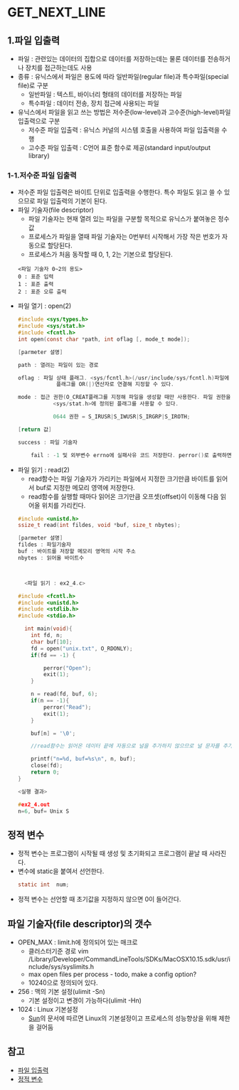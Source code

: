 # GET_NEXT_LINE
   
## 1.파일 입출력
+ 파일 : 관련있는 데이터의 집합으로 데이터를 저장하는데는 물론 데이터를 전송하거나 장치를 접근하는데도 사용
+ 종류 : 유닉스에서 파일은 용도에 따라 일반파일(regular file)과 특수파일(special file)로 구분
	+ 일반파일 : 텍스트, 바이너리 형태의 데이터를 저장하는 파일
	+ 특수파일 : 데이터 전송, 장치 접근에 사용되는 파일
+ 유닉스에서 파일을 읽고 쓰는 방법은 저수준(low-level)과 고수준(high-level)파일 입출력으로 구분
	+ 저수준 파일 입출력 : 유닉스 커널의 시스템 호출을 사용하여 파일 입출력을 수행 
	+ 고수준 파일 입출력 : C언어 표준 함수로 제공(standard input/output library)
   
### 1-1.저수준 파일 입출력
+ 저수준 파일 입출력은 바이트 단위로 입출력을 수행한다. 특수 파일도 읽고 쓸 수 있으므로 파일 입출력의 기본이 된다.
+ 파일 기술자(file descriptor)
	+ 파일 기술자는 현재 열려 있는 파일을 구분할 목적으로 유닉스가 붙여놓은 정수값
	+ 프로세스가 파일을 열때 파일 기술자는 0번부터 시작해서 가장 작은 번호가 자동으로 할당된다.
	+ 프로세스가 처음 동작할 때 0, 1, 2는 기본으로 할당된다.
	```
	<파일 기술자 0~2의 용도>
	0 : 표준 입력
	1 : 표준 출력
	2 : 표준 오류 츨력
	```
+ 파일 열기 : open(2)
	```c
	#include <sys/types.h>
    #include <sys/stat.h>
    #include <fcntl.h>
    int open(const char *path, int oflag [, mode_t mode]);

    [parmeter 설명]

    path : 열려는 파일이 있는 경로

    oflag : 파일 상태 플래그. <sys/fcntl.h>(/usr/include/sys/fcntl.h)파일에 #define O_RDWR 2와 같이 정의되어있다.
                플래그를 OR(|)연산자로 연결해 지정할 수 있다. 

    mode : 접근 권한(O_CREAT플래그를 지정해 파일을 생성할 때만 사용한다. 파일 권한을 설정하듯이 지정할 수 있으나 
               <sys/stat.h>에 정의된 플래그를 사용할 수 있다. 

               0644 권한 = S_IRUSR|S_IWUSR|S_IRGRP|S_IROTH;

    [return 값]

    success : 파일 기술자 

        fail : -1 및 외부변수 errno에 실패사유 코드 저장한다. perror()로 출력하면 메세지 확인 가능.
	```
+ 파일 읽기 : read(2)
	+ read함수는 파일 기술자가 가리키는 파일에서 지정한 크기만큼 바이트를 읽어서 buf로 지정한 메모리 영역에 저장한다.
	+ read함수를 실행할 때마다 읽어온 크기만큼 오프셋(offset)이 이동해 다음 읽어올 위치를 가리킨다.
	```c
	#include <unistd.h>
    ssize_t read(int fildes, void *buf, size_t nbytes);

    [parmeter 설명]
    fildes : 파일기술자
    buf : 바이트를 저장할 메모리 영역의 시작 주소
    nbytes : 읽어올 바이트수



      <파일 읽기 : ex2_4.c>

    #include <fcntl.h>
    #include <unistd.h>
    #include <stdlib.h>
    #include <stdio.h>

      int main(void){
        int fd, n;
        char buf[10];
        fd = open("unix.txt", O_RDONLY);
        if(fd == -1) {

            perror("Open");
            exit(1);
        }

        n = read(fd, buf, 6);
        if(n == -1){
            perror("Read");
            exit(1);
        }

        buf[n] = '\0';

        //read함수는 읽어온 데이터 끝에 자동으로 널을 추가하지 않으므로 널 문자를 추가한다. buf를 문자열로 출력하려면 널을 추가해야한다. 

        printf("n=%d, buf=%s\n", n, buf);
        close(fd);
        return 0;
    }

    <실행 결과>

    #ex2_4.out
    n=6, buf= Unix S
	```
   
## 정적 변수
+ 정적 변수는 프로그램이 시작될 때 생성 및 초기화되고 프로그램이 끝날 때 사라진다.
+ 변수에 static을 붙여서 선언한다.
	```c
	static int	num;
	```
+ 정적 변수는 선언할 때 초기값을 지정하지 않으면 0이 들어간다.

## 파일 기술자(file descriptor)의 갯수
+ OPEN_MAX : limit.h에 정의되어 있는 매크로
    + 클러스터기준 경로 vim /Library/Developer/CommandLineTools/SDKs/MacOSX10.15.sdk/usr/include/sys/syslimits.h
    + max open files per process - todo, make a config option?
    + 10240으로 정의되어 있다.
+ 256 : 맥의 기본 설정(ulimit -Sn)
    + 기본 설정이고 변경이 가능하다(ulimit -Hn)
+ 1024 : Linux 기본설정
    + [Sun](https://docs.oracle.com/cd/E19476-01/821-0505/file-descriptor-requirements.html)의 문서에 따르면
    Linux의 기본설정이고 프로세스의 성능향상을 위해 제한을 걸어둠
   
## 참고
+ [파일 입출력](https://jihooyim1.gitbooks.io/unixbasic/content/contents/02.html)
+ [정적 변수](https://dojang.io/mod/page/view.php?id=690)